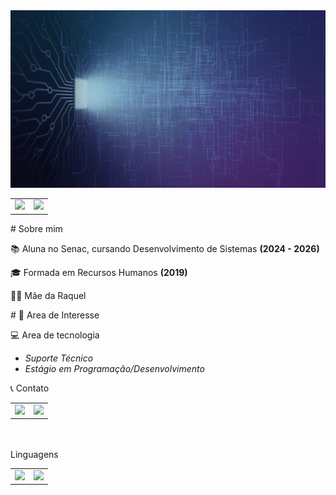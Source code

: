 <img src="https://github.com/Thay2024/thaiane.l/blob/main/Design%20sem%20nome.gif">
<table>
  <td>
    <img src="https://github-readme-stats.vercel.app/api?username=Thay2024&theme=darkt&show_icons=true">

    
  </td>
  <td>
    <img src="https://github-readme-stats.vercel.app/api/top-langs/?username=Thay2024&langs_count=8&theme+dark">
   
  </td>  
</table>
<div>
# Sobre mim <br>

📚 Aluna no Senac, cursando Desenvolvimento de Sistemas <b>(2024 - 2026)</b> <br>

🎓 Formada em Recursos Humanos <b>(2019)</b><br>

👩‍👧 Mãe da Raquel <br>
</div>
<div>
# 
🌟 Area de Interesse <br>

 💻 Area de tecnologia <br>
 * <i>Suporte Técnico 
 * Estágio em Programação/Desenvolvimento </i>

  </div>
  <div>

📞 Contato 
<table>
  <td> 
    <a href="https://www.linkedin.com/in/thaiane-lima-309057230/"><img src="https://img.shields.io/badge/LinkedIn-0077B5?style=for-the-badge&logo=linkedin&logoColor=white"></a>
  </td>
  <td>
    <a href="https://github.com/Thay2024/"> <img src="https://img.shields.io/badge/GitHub-100000?style=for-the-badge&logo=github&logoColor=white"></a>
  
  </td>
  
</table>
    <br><br>
    Linguagens 
    <table>
      <td>
        <img src="https://img.shields.io/badge/C%23-239120?style=for-the-badge&logo=c-sharp&logoColor=white">
      </td>
      <td>
        <img src="https://img.shields.io/badge/Java-ED8B00?style=for-the-badge&logo=java&logoColor=white">
      </td>
    </table>
  </div>


  
